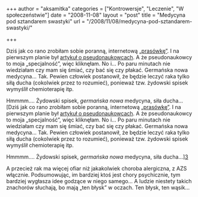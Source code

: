 +++
author = "aksamitka"
categories = ["Kontrowersje", "Leczenie", "W społeczeństwie"]
date = "2008-11-08"
layout = "post"
title = "Medycyna pod sztandarem swastyki"
url = "/2008/11/08/medycyna-pod-sztandarem-swastyki/"

+++

Dziś jak co rano zrobiłam sobie poranną, internetową [&#8222;prasówkę&#8221;][1]. I na pierwszym planie był [artykuł o pseudonaukowcach][2]. A że pseudonaukowcy to moja &#8222;specjalność&#8221;, więc kliknęłam. No i&#8230; Po paru minutach nie wiedziałam czy mam się śmiać, czy bać się czy płakać. Germańska nowa medycyna&#8230; Tak. Pewien człowiek postanowił, że będzie leczyć raka tylko siłą ducha (cokolwiek przez to rozumieć), ponieważ tzw. żydowski spisek wymyślił chemioterapię itp.

Hmmmm&#8230;. Żydowski spisek, _germańska nowa_ medycyna, siła ducha&#8230; [Dziś jak co rano zrobiłam sobie poranną, internetową [&#8222;prasówkę&#8221;][1]. I na pierwszym planie był [artykuł o pseudonaukowcach][2]. A że pseudonaukowcy to moja &#8222;specjalność&#8221;, więc kliknęłam. No i&#8230; Po paru minutach nie wiedziałam czy mam się śmiać, czy bać się czy płakać. Germańska nowa medycyna&#8230; Tak. Pewien człowiek postanowił, że będzie leczyć raka tylko siłą ducha (cokolwiek przez to rozumieć), ponieważ tzw. żydowski spisek wymyślił chemioterapię itp.

Hmmmm&#8230;. Żydowski spisek, _germańska nowa_ medycyna, siła ducha&#8230;][3] 

A przecież rak ma więcej ofiar niż jakakolwiek choroba alergiczna, z AZS włącznie. Podsumowując, im bardziej ktoś jest chory psychicznie, tym bardziej wygłasza idee godzące w niego samego&#8230; A ludzie niestety takich znachorów słuchają, bo mają &#8222;ten błysk&#8221; w oczach. Ten błysk, ten wąsik&#8230;

 [1]: http://onet.pl "Onet.pl"
 [2]: http://tygodnik.onet.pl/36,0,16735,doktorat_ztelepatii,artykul.html "Doktorat z telepatii"
 [3]: http://pl.wikipedia.org/wiki/Hitler "Adolf Hitler"